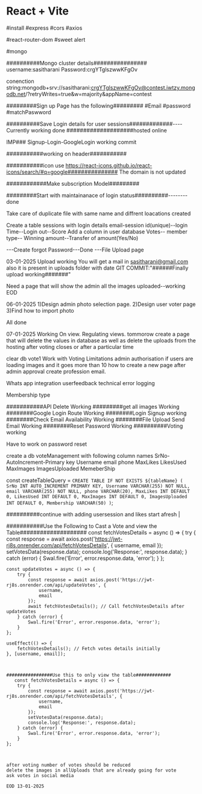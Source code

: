 # React + Vite

#install
#express
#cors
#axios

#react-router-dom
#sweet alert

#mongo

##########Mongo cluster details################
username:sasitharani
Password:crgYTglszwwKFgOv

conenction string:mongodb+srv://sasitharani:crgYTglszwwKFgOv@contest.iwtzy.mongodb.net/?retryWrites=true&w=majority&appName=contest




#########Sign up Page has the following#########
#Email
#password
#matchPaswword

##########Save Login details for user sessions#############----Currently working done
####################hosted online

IMP### Signup-Login-GoogleLogin working commit

###########working on header###########

###########icon use https://react-icons.github.io/react-icons/search/#q=google###############
The domain is not updated

############Make subscription Model#########

#########Start with maintainanace of login status##########--------done

Take care of duplicate file with same name and diffrent loacations created

Create a table sessions with login details email-session id(unique)--login Time--Login out--Score
Add a column in user database Votes-- member type-- Winning amount--Transfer of amount(Yes/No) 

---Create forgot Password---Done
---File Upload page


03-01-2025
Upload working
You will get a mail in sasitharani@gmail.com
also it is present in uploads folder with date 
GIT COMMIT:"######Finally upload working#######"


Need a page that will show the admin all the images uploaded--working
EOD

06-01-2025
1)Design admin photo selection page.
2)Design user voter page
3)Find how to import photo

All done

07-01-2025
Working On view.
Regulating views.
tommorow create a page that will delete the values in database as well as delete the uploads from the hosting after voting closes
or after a particular time

clear db vote1
Work with Voting Limitations
admin authorisation
if users are loading images and it goes more than 10 how to create a new page after admin approval
create profession email.

Whats app integration
userfeedback
technical error logging

Membership type


###########API Delete Working
#########get all images Working
########Google Login Route Working
########Login Signup working
########Check Email Availability Working
########File Upload Send Email Working
########Reset Password Working
##########Voting working

Have to work on password reset

create a db voteManagement with following column names
SrNo-AutoIncrement-Primary key
Username
email
phone
MaxLikes
LikesUsed
MaxImages
ImagesUploaded
MemeberShip

  const createTableQuery = `
    CREATE TABLE IF NOT EXISTS ${tableName} (
      SrNo INT AUTO_INCREMENT PRIMARY KEY,
      Username VARCHAR(255) NOT NULL,
      email VARCHAR(255) NOT NULL,
      phone VARCHAR(20),
      MaxLikes INT DEFAULT 0,
      LikesUsed INT DEFAULT 0,
      MaxImages INT DEFAULT 0,
      ImagesUploaded INT DEFAULT 0,
      Membership VARCHAR(50)
    )
  `;

##########continue with adding usersession and likes start afresh
|



###########Use the Following to Cast a Vote and view the Table####################
    const fetchVotesDetails = async () => {
        try {
            const response = await axios.post('https://jwt-rj8s.onrender.com/api/fetchVotesDetails', {
                username,
                email
            });
            setVotesData(response.data);
            console.log('Response:', response.data);
        } catch (error) {
            Swal.fire('Error', error.response.data, 'error');
        }
    };

    const updateVotes = async () => {
        try {
            const response = await axios.post('https://jwt-rj8s.onrender.com/api/updateVotes', {
                username,
                email
            });
            await fetchVotesDetails(); // Call fetchVotesDetails after updateVotes
        } catch (error) {
            Swal.fire('Error', error.response.data, 'error');
        }
    };

    useEffect(() => {
        fetchVotesDetails(); // Fetch votes details initially
    }, [username, email]);



    #################Use this to only view the table#############
       const fetchVotesDetails = async () => {
        try {
            const response = await axios.post('https://jwt-rj8s.onrender.com/api/fetchVotesDetails', {
                username,
                email
            });
            setVotesData(response.data);
            console.log('Response:', response.data);
        } catch (error) {
            Swal.fire('Error', error.response.data, 'error');
        }
    };



    after voting number of votes should be reduced
    delete the images in allUploads that are already going for vote
    ask votes in social media

    EOD 13-01-2025